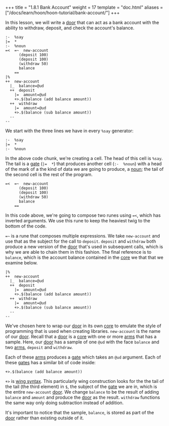 +++
title = "1.8.1 Bank Account"
weight = 17
template = "doc.html"
aliases = ["/docs/learn/hoon/hoon-tutorial/bank-account/"]
+++

In this lesson, we will write a [door](/docs/glossary/door/) that can act as a bank account with the ability to withdraw, deposit, and check the account's balance.

```hoon
:-  %say
|=  *
:-  %noun
=<  =~  new-account
      (deposit 100)
      (deposit 100)
      (withdraw 50)
      balance
    ==
|%
++  new-account
  |_  balance=@ud
  ++  deposit
    |=  amount=@ud
    +>.$(balance (add balance amount))
  ++  withdraw
    |=  amount=@ud
    +>.$(balance (sub balance amount))
  --
--
```

We start with the three lines we have in every `%say` generator:

```hoon
:-  %say
|=  *
:-  %noun
```

In the above code chunk, we're creating a cell. The head of this cell is `%say`. The tail is a [gate](/docs/glossary/gate/) (`|=  *`) that produces another cell (`:-  %noun`) with a head of the mark of a the kind of data we are going to produce, a [noun](/docs/glossary/noun/); the tail of the second cell is the rest of the program.

```hoon
=<  =~  new-account
      (deposit 100)
      (deposit 100)
      (withdraw 50)
      balance
    ==
```

In this code above, we're going to compose two runes using `=<`, which has inverted arguments. We use this rune to keep the heaviest twig to the bottom of the code.

`=~` is a rune that composes multiple expressions. We take `new-account` and use that as the subject for the call to `deposit`. `deposit` and `withdraw` both produce a new version of the [door](/docs/glossary/door/) that's used in subsequent calls, which is why we are able to chain them in this fashion. The final reference is to `balance`, which is the account balance contained in the [core](/docs/glossary/core/) we that that we examine below.

```hoon
|%
++  new-account
  |_  balance=@ud
  ++  deposit
    |=  amount=@ud
    +>.$(balance (add balance amount))
  ++  withdraw
    |=  amount=@ud
    +>.$(balance (sub balance amount))
  --
--
```

We've chosen here to wrap our [door](/docs/glossary/door/) in its own [core](/docs/glossary/core/) to emulate the style of programming that is used when creating libraries. `new-account` is the name of our [door](/docs/glossary/door/). Recall that a [door](/docs/glossary/door/) is a [core](/docs/glossary/core/) with one or more [arms](/docs/glossary/arm/) that has a sample. Here, our [door](/docs/glossary/door/) has a sample of one `@ud` with the face `balance` and two [arms](/docs/glossary/arm/), `deposit` and `withdraw`.

Each of these [arms](/docs/glossary/arm/) produces a [gate](/docs/glossary/gate/) which takes an `@ud` argument. Each of these [gates](/docs/glossary/gate/) has a similar bit of code inside:

```hoon
+>.$(balance (add balance amount))
```

`+>` is [wing syntax](@/docs/reference/hoon-expressions/limb/wing.md). This particularly wing construction looks for the the tail of the tail (the third element) in `$`, the subject of the [gate](/docs/glossary/gate/) we are in, which is the entire `new-account` [door](/docs/glossary/door/). We change `balance` to be the result of adding `balance` and `amount` and produce the [door](/docs/glossary/door/) as the result. `withdraw` functions the same way only doing subtraction instead of addition.

It's important to notice that the sample, `balance`, is stored as part of the [door](/docs/glossary/door/) rather than existing outside of it.
